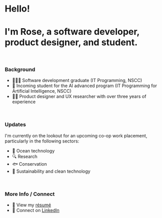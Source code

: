 # Hello! 
# I'm Rose, a software developer, product designer, and student.

<br />

### Background
- 👩🏻‍💻 Software development graduate (IT Programming, NSCC)
- 🤖 Incoming student for the AI advanced program (IT Programming for Artificial Intelligence, NSCC)
- ✍🏼 Product designer and UX researcher with over three years of experience

<br />

### Updates
I'm currently on the lookout for an upcoming co-op work placement, particularly in the following sectors:
- 🌊 Ocean technology
- 🔍 Research
- 🐟 Conservation
- 🌱 Sustainability and clean technology

<br />

### More Info / Connect
- 📄 View my [résumé](https://drive.google.com/file/d/1Rxvu6U8NPcQpL-HU0hoM2CoJCFPPYUmM/view?usp=sharing)
- 🤝 Connect on [LinkedIn](https://www.linkedin.com/in/r-scoville/)
